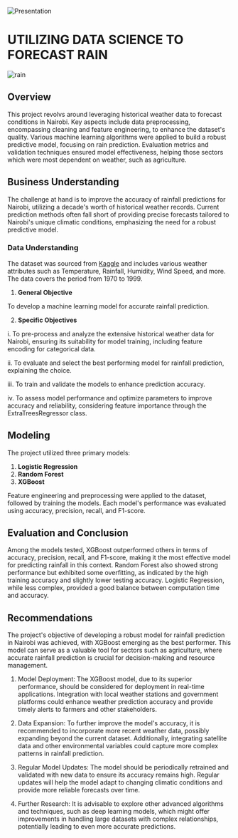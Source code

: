 ![Presentation](https://www.canva.com/design/DAGPVDu8tuw/GZX7eoQP55a6FqQKJc3Jjg/edit?utm_content=DAGPVDu8tuw&utm_campaign=designshare&utm_medium=link2&utm_source=sharebutton)

#  UTILIZING DATA SCIENCE TO FORECAST RAIN
![rain](https://github.com/user-attachments/assets/24c3cbd9-ceb9-4d10-9d4d-4772c7af5b3e)

## Overview
This project revolvs around leveraging historical weather data to forecast conditions in Nairobi. Key aspects include data preprocessing, encompassing cleaning and feature engineering, to enhance the dataset's quality. Various machine learning algorithms were applied to build a robust predictive model, focusing on rain prediction. Evaluation metrics and validation techniques ensured model effectiveness, helping those sectors which were most dependent on weather, such as agriculture.

## Business Understanding
The challenge at hand is to improve the accuracy of rainfall predictions for Nairobi, utilizing a decade's worth of historical weather records. Current prediction methods often fall short of providing precise forecasts tailored to Nairobi's unique climatic conditions, emphasizing the need for a robust predictive model.

### Data Understanding
The dataset was sourced from [Kaggle](https://www.kaggle.com/datasets/jsphyg/weather-dataset-rattle-package) and includes various weather attributes such as Temperature, Rainfall, Humidity, Wind Speed, and more. The data covers the period from 1970 to 1999.

1. **General Objective**

To develop a machine learning model for accurate rainfall prediction. 

2. **Specific Objectives**

i. To pre-process and analyze the extensive historical weather data for Nairobi, ensuring its suitability for model training, including feature encoding for categorical data. 

ii. To evaluate and select the best performing model for rainfall prediction, explaining the choice. 

iii. To train and validate the models to enhance prediction accuracy. 

iv. To assess model performance and optimize parameters to improve accuracy and reliability, considering feature importance through the ExtraTreesRegressor class.

## Modeling
The project utilized three primary models:
1. **Logistic Regression**
2. **Random Forest**
3. **XGBoost**

Feature engineering and preprocessing were applied to the dataset, followed by training the models. Each model's performance was evaluated using accuracy, precision, recall, and F1-score.

## Evaluation and Conclusion

Among the models tested, XGBoost outperformed others in terms of accuracy, precision, recall, and F1-score, making it the most effective model for predicting rainfall in this context. Random Forest also showed strong performance but exhibited some overfitting, as indicated by the high training accuracy and slightly lower testing accuracy. Logistic Regression, while less complex, provided a good balance between computation time and accuracy.

## Recommendations

The project's objective of developing a robust model for rainfall prediction in Nairobi was achieved, with XGBoost emerging as the best performer. This model can serve as a valuable tool for sectors such as agriculture, where accurate rainfall prediction is crucial for decision-making and resource management.

1. Model Deployment: The XGBoost model, due to its superior performance, should be considered for deployment in real-time applications. Integration with local weather stations and government platforms could enhance weather prediction accuracy and provide timely alerts to farmers and other stakeholders.

2. Data Expansion: To further improve the model's accuracy, it is recommended to incorporate more recent weather data, possibly expanding beyond the current dataset. Additionally, integrating satellite data and other environmental variables could capture more complex patterns in rainfall prediction.

3. Regular Model Updates: The model should be periodically retrained and validated with new data to ensure its accuracy remains high. Regular updates will help the model adapt to changing climatic conditions and provide more reliable forecasts over time.

4. Further Research: It is advisable to explore other advanced algorithms and techniques, such as deep learning models, which might offer improvements in handling large datasets with complex relationships, potentially leading to even more accurate predictions.

